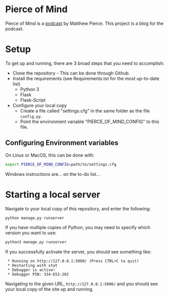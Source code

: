 # Pierce of Mind
Pierce of Mind is a [podcast](https://itunes.apple.com/us/podcast/pierce-of-mind-podcast/id1141487509?mt=2) by Matthew Pierce.  This project is a blog for the podcast.

# Setup
To get up and running, there are 3 broad steps that you need to accomplish:

+ Clone the repository - This can be done through Github.
+ Install the requirements (see Requirements.txt for the most up-to-date list)
  + Python 3
  + Flask
  + Flask-Script
+ Configure your local copy
  + Create a file called "settings.cfg" in the same folder as the file `config.py`.
  + Point the environment variable "PIERCE\_OF\_MIND\_CONFIG" to this file.

## Configuring Environment variables
On Linux or MacOS, this can be done with:

```bash
export PIERCE_OF_MIND_CONFIG=path/to/settings.cfg
```

Windows instructions are... on the to-do list...

# Starting a local server
Navigate to your local copy of this repository, and enter the following:

```python
python manage.py runserver
```

If you have multiple copies of Python, you may need to specify which version you want to use:

```python
python3 manage.py runserver
```

If you successfully activate the server, you should see something like:

```
 * Running on http://127.0.0.1:5000/ (Press CTRL+C to quit)
 * Restarting with stat
 * Debugger is active!
 * Debugger PIN: 334-652-202
```

Navigating to the given URL, `http://127.0.0.1:5000/` and you should see your local copy of the site up and running.
